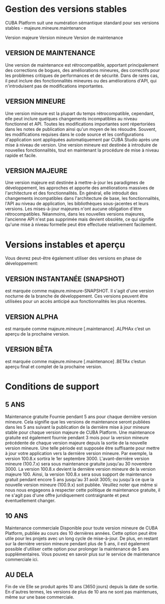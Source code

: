 # Gestion des versions stables

CUBA Platform suit une numération sémantique standard pour ses versions stables - majeure.mineure.maintenance

Version majeure
Version mineure
Version de maintenance

## VERSION DE MAINTENANCE
Une version de maintenance est rétrocompatible, apportant principalement des corrections de bogues, des améliorations mineures, des correctifs pour les problèmes critiques de performances et de sécurité. Dans de rares cas, il peut inclure des fonctionnalités mineures ou des améliorations d'API, qui n'introduisent pas de modifications importantes.

## VERSION MINEURE
Une version mineure est la plupart du temps rétrocompatible, cependant, elle peut inclure quelques changements incompatibles au niveau fonctionnel et API. Toutes les modifications importantes sont répertoriées dans les notes de publication ainsi qu'un moyen de les résoudre. Souvent, les modifications requises dans le code source et les configurations d'application sont appliquées automatiquement par CUBA Studio après une mise à niveau de version. Une version mineure est destinée à introduire de nouvelles fonctionnalités, tout en maintenant la procédure de mise à niveau rapide et facile.

## VERSION MAJEURE
Une version majeure est destinée à mettre-à-jour les paradigmes de développement, les approches et apporte des améliorations massives de l'architecture et des fonctionnalités. En général, elle introduit des changements incompatibles dans l'architecture de base, les fonctionnalités, l'API au niveau de application, les bibliothèques sous-jacentes et leurs versions. Les mises-à-jour majeures n'ont aucune obligation d'être rétrocompatibles. Néanmoins, dans les nouvelles versions majeures, l'ancienne API n'est pas supprimée mais devient obsolète, ce qui signifie qu'une mise à niveau formelle peut être effectuée relativement facilement.

# Versions instables et aperçu
Vous devrez peut-être également utiliser des versions en phase de développement:

## VERSION INSTANTANÉE (SNAPSHOT)
est marquée comme
majeure.mineure-SNAPSHOT.
Il s'agit d'une version nocturne de la branche de développement. Ces versions peuvent être utilisées pour un accès anticipé aux fonctionnalités les plus récentes.

## VERSION ALPHA
est marquée comme
majeure.mineure [.maintenance] .ALPHAx
c’est un aperçu de la prochaine version.

## VERSION BÊTA
est marquée comme
majeure.mineure [.maintenance] .BETAx
c’estun aperçu final et complet de la prochaine version.

# Conditions de support

## 5 ANS 
Maintenance gratuite
Fournie pendant 5 ans pour chaque dernière version mineure. Cela signifie que les versions de maintenance seront publiées dans les 5 ans suivant la publication de la dernière mise à jour mineure stable pour chaque version majeure de CUBA Platform. Une maintenance gratuite est également fournie pendant 3 mois pour la version mineure précédente de chaque version majeure depuis la sortie de la nouvelle version mineure. Une telle période est supposée être suffisante pour mettre à jour votre application vers la dernière version mineure.
Par exemple, la version 100.8.x sortira le 1er septembre 3000. L'avant-dernière version mineure (100.7.x) sera sous maintenance gratuite jusqu'au 30 novembre 3000. La version 100.8.x devient la dernière version mineure de la version majeure 100. Ainsi, la version 100.8.x sera sous support de maintenance gratuit pendant encore 5 ans jusqu'au 31 août 3005; ou jusqu'à ce que la nouvelle version mineure (100.9.x) soit publiée.
Veuillez noter que même si nous nous engageons à respecter cette politique de maintenance gratuite, il ne s'agit pas d'une offre juridiquement contraignante et peut éventuellement changer.

## 10 ANS 
Maintenance commerciale
Disponible pour toute version mineure de CUBA Platform, publiée au cours des 10 dernières années. Cette option peut être utile pour les projets avec un long cycle de mise-à-jour. De plus, en restant sur la dernière version mineure pendant plus de 5 ans, il est également possible d'utiliser cette option pour prolonger la maintenance de 5 ans supplémentaires.
Vous pouvez en savoir plus sur le service de maintenance commerciale ici.

## AU DELA 
Fin de vie
Elle se produit après 10 ans (3650 jours) depuis la date de sortie. En d'autres termes, les versions de plus de 10 ans ne sont pas maintenues, même sur une base commerciale.
